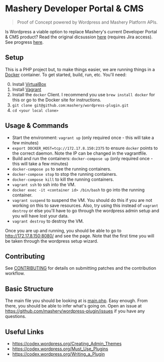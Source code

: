 # Mashery Developer Portal & CMS
> Proof of Concept powered by Wordpress and Mashery Platform APIs.

Is Wordpress a viable option to replace Mashery's current Developer Portal & CMS product? Read the original dicsussion [here](https://mashery.jira.com/wiki/pages/viewpage.action?pageId=99844396) (requires Jira access). See progress [here](../../milestones).

## Setup

This is a PHP project but, to make things easier, we are running things in a [Docker](https://www.docker.com/) container. To get started, build, run, etc. You'll need:

0. Install [VirtualBox](https://www.virtualbox.org/)
0. Install [Vagrant](https://www.vagrantup.com/)
0. Install the `docker` Client. I recommend you use `brew install docker` for this or go to the Docker site for instructions.
0. `git clone git@github.com:mashery/wordpress-plugin.git`
0. `cd <your local clone>`

## Usage & Commands

* Start the environment: `vagrant up` (only required once - this will take a few minutes)
* `export DOCKER_HOST=tcp://172.17.8.150:2375` to ensure `docker` points to the correct daemon. Note the IP can be changed in the vagrantfile.
* Build and run the containers: `docker-compose up` (only required once - this will take a few minutes)
* `docker-compose ps` to see the running containers.
* `docker-compose stop` to stop the running containers.
* `docker-compose kill` to kill the running containers.
* `vagrant ssh` to ssh into the VM.
* `docker exec -it <container id> /bin/bash` to go into the running container.
* `vagrant suspend` to suspend the VM. You should do this if you are not working on this to save resources. Also, try using this instead of `vagrant destroy` or else you'll have to go through the wordpress admin setup and you will have lost your data.
* `vagrant destroy` to destroy the VM.

Once you are up and running, you should be able to go to http://172.17.8.150:8080/ and see the page. Note that the first time you will be taken through the wordpress setup wizard.

## Contributing

See [CONTRIBUTING](CONTRIBUTING.md) for details on submitting patches and the contribution workflow.

## Basic Structure

The main file you should be looking at is [main.php](main.php). Easy enough. From there, you should be able to infer what's going on. Open an issue at https://github.com/mashery/wordpress-plugin/issues if you have any questions.

## Useful Links

* https://codex.wordpress.org/Creating_Admin_Themes
* https://codex.wordpress.org/Must_Use_Plugins
* https://codex.wordpress.org/Writing_a_Plugin
